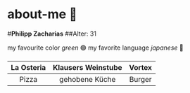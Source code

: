 # about-me 🌵
#**Philipp Zacharias** ##Alter: 31

my favourite color _green_ 🟢
my favorite language _japanese_ 🗼

| **La Osteria** | **Klausers Weinstube** | **Vortex** |
|:--------------:|:----------------------:|:----------:|
|    Pizza       |   gehobene Küche       | Burger     |

